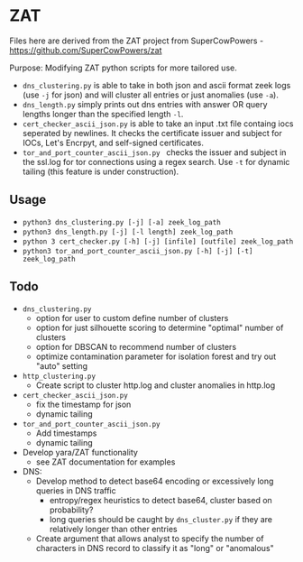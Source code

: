 # ZAT
Files here are derived from the ZAT project from SuperCowPowers - https://github.com/SuperCowPowers/zat

Purpose: Modifying ZAT python scripts for more tailored use.

- `dns_clustering.py` is able to take in both json and ascii format zeek logs (use `-j` for json) and will cluster all entries or just anomalies (use `-a`).
- `dns_length.py` simply prints out dns entries with answer OR query lengths longer than the specified length `-l`.
- `cert_checker_ascii_json.py` is able to take an input .txt file containg iocs seperated by newlines. It checks the certificate issuer and subject for IOCs, Let's Encrpyt, and self-signed certificates.
- `tor_and_port_counter_ascii_json.py ` checks the issuer and subject in the ssl.log for tor connections using a regex search. Use `-t` for dynamic tailing (this feature is under construction).

## Usage
- `python3 dns_clustering.py [-j] [-a] zeek_log_path`
- `python3 dns_length.py [-j] [-l length] zeek_log_path`
- `python 3 cert_checker.py [-h] [-j] [infile] [outfile] zeek_log_path`
- `python3 tor_and_port_counter_ascii_json.py [-h] [-j] [-t] zeek_log_path`

## Todo
- `dns_clustering.py`
    - option for user to custom define number of clusters
    - option for just silhouette scoring to determine "optimal" number of clusters
    - option for DBSCAN to recommend number of clusters
    - optimize contamination parameter for isolation forest and try out "auto" setting
- `http_clustering.py`
    - Create script to cluster http.log and cluster anomalies in http.log
- `cert_checker_ascii_json.py`
    - fix the timestamp for json
    - dynamic tailing
- `tor_and_port_counter_ascii_json.py`
    - Add timestamps
    - dynamic tailing
- Develop yara/ZAT functionality
    - see ZAT documentation for examples
- DNS:
    - Develop method to detect base64 encoding or excessively long queries in DNS traffic
        - entropy/regex heuristics to detect base64, cluster based on probability?
        - long queries should be caught by `dns_cluster.py` if they are relatively longer than other entries
    - Create argument that allows analyst to specify the number of characters in DNS record to classify it as "long" or "anomalous"
